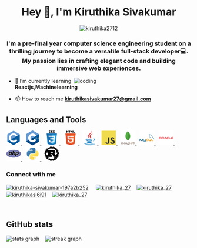 <h1 align="center">Hey 👋, I'm Kiruthika Sivakumar</h1><p align="center"> <img src="https://komarev.com/ghpvc/?username=kiruthika2712&label=Profile%20views&color=0e75b6&style=flat" alt="kiruthika2712" /> </p>

<h3 align="center">I'm a pre-final year computer science engineering student on a thrilling journey to become a versatile full-stack developer💻. My passion lies in crafting elegant code and building immersive web experiences.</h3>

<img align="right" alt="coding" width="320" src="https://user-images.githubusercontent.com/59734313/157189039-c09b3e38-9f42-42c0-ab54-14f1574190a7.gif">


- 🌱 I’m currently learning **Reactjs,Machinelearning**

- 📫 How to reach me **kiruthikasivakumar27@gmail.com**

<h2 align="left">Languages and Tools</h2>
<p align="left">
    <a href="https://www.cprogramming.com/" target="_blank" rel="noreferrer">
      <img src="https://raw.githubusercontent.com/devicons/devicon/master/icons/c/c-original.svg" alt="c" width="40" height="40"/>
    </a>&nbsp;
    <a href="https://www.w3schools.com/cpp/" target="_blank" rel="noreferrer">
      <img src="https://raw.githubusercontent.com/devicons/devicon/master/icons/cplusplus/cplusplus-original.svg" alt="cplusplus" width="40" height="40"/>
    </a>&nbsp;
    <a href="https://www.w3schools.com/css/" target="_blank" rel="noreferrer">
      <img src="https://raw.githubusercontent.com/devicons/devicon/master/icons/css3/css3-original-wordmark.svg" alt="css3" width="40" height="40"/>
    </a>&nbsp;
    <a href="https://www.w3.org/html/" target="_blank" rel="noreferrer">
      <img src="https://raw.githubusercontent.com/devicons/devicon/master/icons/html5/html5-original-wordmark.svg" alt="html5" width="40" height="40"/>
    </a>&nbsp; 
    <a href="https://www.java.com" target="_blank" rel="noreferrer">
      <img src="https://raw.githubusercontent.com/devicons/devicon/master/icons/java/java-original.svg" alt="java" width="40" height="40"/>
    </a>&nbsp;
    <a href="https://developer.mozilla.org/en-US/docs/Web/JavaScript" target="_blank" rel="noreferrer">
      <img src="https://raw.githubusercontent.com/devicons/devicon/master/icons/javascript/javascript-original.svg" alt="javascript" width="40" height="40"/>
    </a>&nbsp;
    <a href="https://www.mongodb.com/" target="_blank" rel="noreferrer">
      <img src="https://raw.githubusercontent.com/devicons/devicon/master/icons/mongodb/mongodb-original-wordmark.svg" alt="mongodb" width="40" height="40"/>
    </a>&nbsp;
    <a href="https://www.mysql.com/" target="_blank" rel="noreferrer">
      <img src="https://raw.githubusercontent.com/devicons/devicon/master/icons/mysql/mysql-original-wordmark.svg" alt="mysql" width="40" height="40"/>
    </a>&nbsp; 
    <a href="https://www.oracle.com/" target="_blank" rel="noreferrer">
      <img src="https://raw.githubusercontent.com/devicons/devicon/master/icons/oracle/oracle-original.svg" alt="oracle" width="40" height="40"/>
    </a>&nbsp; 
    <a href="https://www.php.net" target="_blank" rel="noreferrer">
      <img src="https://raw.githubusercontent.com/devicons/devicon/master/icons/php/php-original.svg" alt="php" width="40" height="40"/>
    </a>&nbsp;
    <a href="https://www.python.org" target="_blank" rel="noreferrer">
      <img src="https://raw.githubusercontent.com/devicons/devicon/master/icons/python/python-original.svg" alt="python" width="40" height="40"/>
    </a>&nbsp;
    <a href="https://www.rust-lang.org" target="_blank" rel="noreferrer">
      <img src="https://raw.githubusercontent.com/devicons/devicon/master/icons/rust/rust-plain.svg" alt="rust" width="40" height="40"/>
    </a>
  </p>
<h3 align="left">Connect with me</h3>
<p align="left">
<a href="https://linkedin.com/in/kiruthika-sivakumar-197a2b252" target="blank"><img align="center" src="https://raw.githubusercontent.com/rahuldkjain/github-profile-readme-generator/master/src/images/icons/Social/linked-in-alt.svg" alt="kiruthika-sivakumar-197a2b252" height="30" width="40" /></a> &nbsp; &nbsp;
<a href="https://www.hackerrank.com/kiruthika_27" target="blank"><img align="center" src="https://raw.githubusercontent.com/rahuldkjain/github-profile-readme-generator/master/src/images/icons/Social/hackerrank.svg" alt="kiruthika_27" height="30" width="40" /></a>&nbsp; &nbsp;
<a href="https://www.leetcode.com/kiruthika_27" target="blank"><img align="center" src="https://raw.githubusercontent.com/rahuldkjain/github-profile-readme-generator/master/src/images/icons/Social/leet-code.svg" alt="kiruthika_27" height="30" width="40" /></a>&nbsp; &nbsp;
<a href="https://auth.geeksforgeeks.org/user/kiruthikasi6i91" target="blank"><img align="center" src="https://raw.githubusercontent.com/rahuldkjain/github-profile-readme-generator/master/src/images/icons/Social/geeks-for-geeks.svg" alt="kiruthikasi6i91" height="30" width="40" /></a>&nbsp; &nbsp;
<a href="https://www.codechef.com/users/kiruthika_27" target="blank"><img align="center" src="https://cdn.jsdelivr.net/npm/simple-icons@3.1.0/icons/codechef.svg" alt="kiruthika_27" height="30" width="40" /></a>
</p>
<br>
<h2>GitHub stats</h2>
<div align="left">
  <img src="https://github-readme-stats.vercel.app/api?username=Kiruthika2712&hide_title=false&hide_rank=false&show_icons=true&include_all_commits=true&count_private=true&disable_animations=false&theme=dracula&locale=en&hide_border=false" height="150" alt="stats graph"  /> &nbsp;&nbsp;
  <img src="https://streak-stats.demolab.com?user=Kiruthika2712&locale=en&mode=daily&theme=dracula&hide_border=false&border_radius=5" height="150" alt="streak graph"  />
</div>
